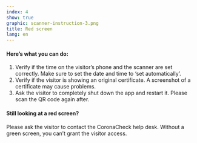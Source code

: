 ```yaml
---
index: 4
show: true
graphic: scanner-instruction-3.png
title: Red screen
lang: en
---
```

#### Here’s what you can do:

1. Verify if the time on the visitor’s phone and the scanner are set correctly. Make sure to set the date and time to ‘set automatically’.
2. Verify if the visitor is showing an original certificate. A screenshot of a certificate may cause problems.
3. Ask the visitor to completely shut down the app and restart it. Please scan the QR code again after.

#### Still looking at a red screen?

Please ask the visitor to contact the CoronaCheck help desk.
Without a green screen, you can’t grant the visitor access.

